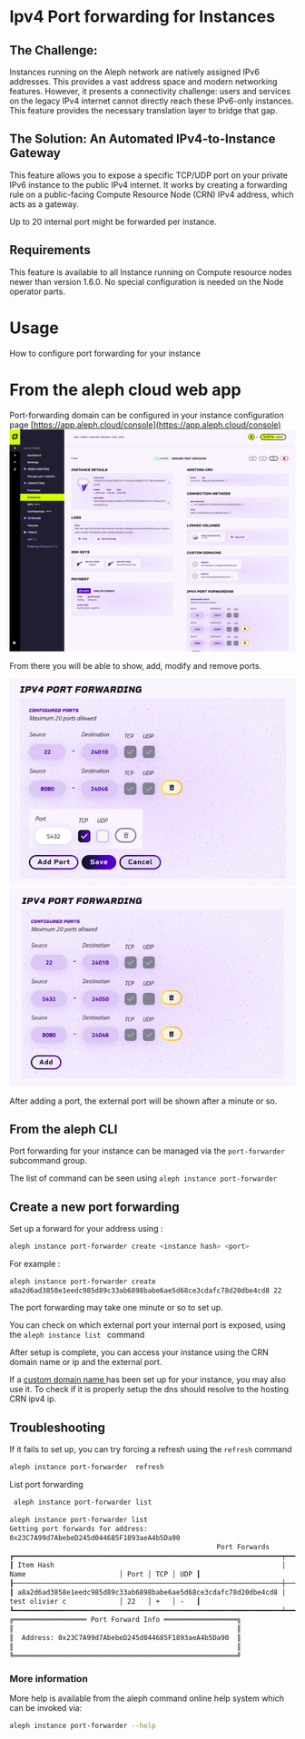 # Ipv4 Port forwarding for Instances

## **The Challenge:**

Instances running on the Aleph network are natively assigned IPv6 addresses. This provides a vast address space and
modern networking features. However, it presents a connectivity challenge: users and services on the legacy IPv4
internet cannot directly reach these IPv6-only instances. This feature provides the necessary translation layer to
bridge that gap.

## **The Solution: An Automated IPv4-to-Instance Gateway**

This feature allows you to expose a specific TCP/UDP port on your private IPv6 instance to the public IPv4 internet. It
works by creating a forwarding rule on a public-facing Compute Resource Node (CRN) IPv4 address, which acts as a
gateway.

Up to 20 internal port might be forwarded per instance.

## Requirements

This feature is available to all Instance running on Compute resource nodes newer than version 1.6.0.
No special configuration is needed on the Node operator parts.

# Usage

How to configure port forwarding for your instance

# From the aleph cloud web app

Port-forwarding domain can be configured in your instance configuration
page [https://app.aleph.cloud/console](https://app.aleph.cloud/console)
![Instance detail poage for port forwarding](instance-detail.jpg)

From there you will be able to show, add, modify and remove ports.

![Close up of adding a port](port-config-add.jpg)
![Close up of an added port](port-config-added.jpg)

After adding a port, the external port will be shown after a minute or so.

## From the aleph CLI

Port forwarding for your instance can be managed via the `port-forwarder` subcommand group.

The list of command can be seen using `aleph instance port-forwarder`

## Create a new port forwarding

Set up a forward for your address using :

```bash
aleph instance port-forwarder create <instance hash> <port> 
```

For example :

```
aleph instance port-forwarder create a8a2d6ad3858e1eedc985d89c33ab6898babe6ae5d68ce3cdafc78d20dbe4cd8 22
   ``` 

The port forwarding may take one minute or so to set up.

You can check on which external port your internal port is exposed, using the `aleph instance list ` command

After setup is complete, you can access your instance using the CRN domain name or ip and the external port.

If a [custom domain name ](../custom-domains/setup.md) has been set up for your instance, you may also use it. To check
if it is properly setup the dns should resolve to the hosting CRN ipv4 ip.

## Troubleshooting

If it fails to set up, you can try forcing a refresh using the `refresh` command

```bash
aleph instance port-forwarder  refresh
```

List port forwarding

```bash
 aleph instance port-forwarder list
```

```example output
aleph instance port-forwarder list
Getting port forwards for address: 0x23C7A99d7AbebeD245d044685F1893aeA4b5Da90
                                                   Port Forwards                                                    
┏━━━━━━━━━━━━━━━━━━━━━━━━━━━━━━━━━━━━━━━━━━━━━━━━━━━━━━━━━━━━━━━━━━┯━━━━━━━━━━━━━━━━━━━━━━━━━━━━┯━━━━━━┯━━━━━┯━━━━━┓
┃ Item Hash                                                        │ Name                       │ Port │ TCP │ UDP ┃
┠──────────────────────────────────────────────────────────────────┼────────────────────────────┼──────┼─────┼─────┨
┃ a8a2d6ad3858e1eedc985d89c33ab6898babe6ae5d68ce3cdafc78d20dbe4cd8 │ test olivier c             │ 22   │ +   │ -   ┃
┗━━━━━━━━━━━━━━━━━━━━━━━━━━━━━━━━━━━━━━━━━━━━━━━━━━━━━━━━━━━━━━━━━━┷━━━━━━━━━━━━━━━━━━━━━━━━━━━━┷━━━━━━┷━━━━━┷━━━━━┛
╔══════════════════ Port Forward Info ══════════════════╗
║                                                       ║
║  Address: 0x23C7A99d7AbebeD245d044685F1893aeA4b5Da90  ║
║                                                       ║
╚═══════════════════════════════════════════════════════╝
```

### More information

More help is available from the aleph command online help system which can be invoked via:

```bash
aleph instance port-forwarder --help 
```


 